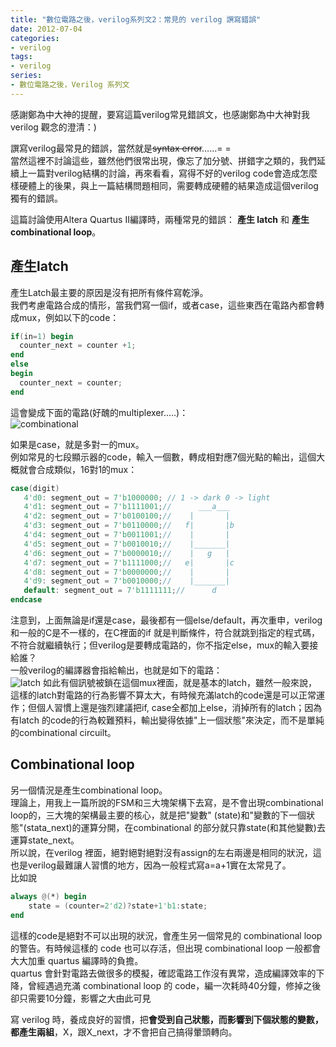 ```yaml
---
title: "數位電路之後，verilog系列文2：常見的 verilog 譔寫錯誤"
date: 2012-07-04
categories:
- verilog
tags:
- verilog
series:
- 數位電路之後，Verilog 系列文
---
```


感謝鄭為中大神的提醒，要寫這篇verilog常見錯誤文，也感謝鄭為中大神對我 verilog 觀念的澄清：)  

譔寫verilog最常見的錯誤，當然就是~~syntax error~~……= =  
當然這裡不討論這些，雖然他們很常出現，像忘了加分號、拼錯字之類的，我們延續上一篇對verilog結構的討論，再來看看，寫得不好的verilog code會造成怎麼樣硬體上的後果，與上一篇結構問題相同，需要轉成硬體的結果造成這個verilog獨有的錯誤。  
<!--more-->

這篇討論使用Altera Quartus II編譯時，兩種常見的錯誤： **產生 latch** 和 **產生combinational loop**。  

## 產生latch
產生Latch最主要的原因是沒有把所有條件寫乾淨。  
我們考慮電路合成的情形，當我們寫一個if，或者case，這些東西在電路內都會轉成mux，例如以下的code：  
```verilog
if(in=1) begin
  counter_next = counter +1;
end
else
begin
  counter_next = counter;
end
```
這會變成下面的電路(好醜的multiplexer…..)：  
![combinational](/images/verilog/combinational.png)

如果是case，就是多對一的mux。  
例如常見的七段顯示器的code，輸入一個數，轉成相對應7個光點的輸出，這個大概就會合成類似，16對1的mux：  
```verilog
case(digit)
   4'd0: segment_out = 7'b1000000; // 1 -> dark 0 -> light
   4'd1: segment_out = 7'b1111001;//      ___a___
   4'd2: segment_out = 7'b0100100;//    |       |
   4'd3: segment_out = 7'b0110000;//   f|       |b
   4'd4: segment_out = 7'b0011001;//    |       |
   4'd5: segment_out = 7'b0010010;//    |_______|
   4'd6: segment_out = 7'b0000010;//    |   g   |
   4'd7: segment_out = 7'b1111000;//   e|       |c
   4'd8: segment_out = 7'b0000000;//    |       |
   4'd9: segment_out = 7'b0010000;//    |_______|
   default: segment_out = 7'b1111111;//      d
endcase
```
注意到，上面無論是if還是case，最後都有一個else/default，再次重申，verilog和一般的C是不一樣的，在C裡面的if 就是判斷條件，符合就跳到指定的程式碼，不符合就繼續執行；但verilog是要轉成電路的，你不指定else，mux的輸入要接給誰？  
一般verilog的編譯器會指給輸出，也就是如下的電路：  
![latch](/images/verilog/latch.png)
如此有個訊號被鎖在這個mux裡面，就是基本的latch，雖然一般來說，這樣的latch對電路的行為影響不算太大，有時候充滿latch的code還是可以正常運作；但個人習慣上還是強烈建議把if, case全都加上else，消掉所有的latch；因為有latch 的code的行為較難預料，輸出變得依據"上一個狀態"來決定，而不是單純的combinational circuilt。  

## Combinational loop
另一個情況是產生combinational loop。  
理論上，用我上一篇所說的FSM和三大塊架構下去寫，是不會出現combinational loop的，三大塊的架構最主要的核心，就是把"變數" (state)和"變數的下一個狀態"(stata\_next)的運算分開，在combinational 的部分就只靠state(和其他變數)去運算state\_next。  
所以說，在verilog 裡面，絕對絕對絕對沒有assign的左右兩邊是相同的狀況，這也是verilog最難讓人習慣的地方，因為一般程式寫a=a+1實在太常見了。  
比如說  
```verilog
always @(*) begin
    state = (counter=2'd2)?state+1'b1:state;
end
```
這樣的code是絕對不可以出現的狀況，會產生另一個常見的 combinational loop 的警告。有時候這樣的 code 也可以存活，但出現 combinational loop 一般都會大大加重 quartus 編譯時的負擔。  
quartus 會針對電路去做很多的模擬，確認電路工作沒有異常，造成編譯效率的下降，曾經遇過充滿 combinational loop 的 code，編一次耗時40分鐘，修掉之後卻只需要10分鐘，影響之大由此可見

寫 verilog 時，養成良好的習慣，把**會受到自己狀態，而影響到下個狀態的變數，都產生兩組**，X，跟X\_next，才不會把自己搞得暈頭轉向。  

